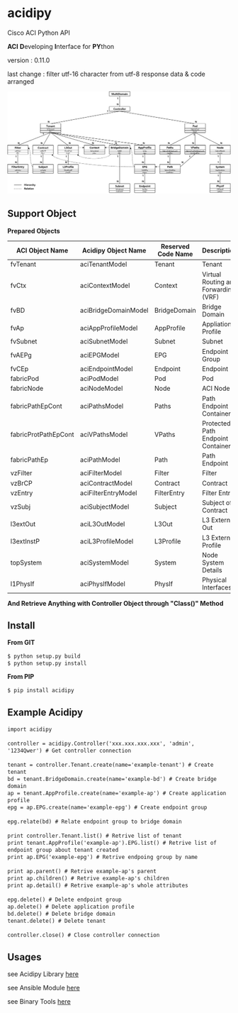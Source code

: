 # acidipy
Cisco ACI Python API

**ACI** **D**eveloping **I**nterface for **PY**thon

version : 0.11.0

last change : filter utf-16 character from utf-8 response data & code arranged

![Relations](./doc/Relation.png)

## Support Object

**Prepared Objects**

| ACI Object Name | Acidipy Object Name | Reserved Code Name | Description |
|-----------------|---------------------|--------------------|-------------|
| fvTenant | aciTenantModel | Tenant | Tenant |
| fvCtx | aciContextModel | Context | Virtual Routing and Forwarding (VRF) |
| fvBD | aciBridgeDomainModel | BridgeDomain | Bridge Domain |
| fvAp | aciAppProfileModel | AppProfile | Appliation Profile |
| fvSubnet | aciSubnetModel | Subnet | Subnet |
| fvAEPg | aciEPGModel | EPG | Endpoint Group |
| fvCEp | aciEndpointModel | Endpoint | Endpoint |
| fabricPod | aciPodModel | Pod | Pod |
| fabricNode | aciNodeModel | Node | ACI Node |
| fabricPathEpCont | aciPathsModel | Paths | Path Endpoint Container |
| fabricProtPathEpCont | aciVPathsModel | VPaths | Protected Path Endpoint Container |
| fabricPathEp | aciPathModel | Path | Path Endpoint |
| vzFilter | aciFilterModel | Filter | Filter |
| vzBrCP | aciContractModel | Contract | Contract |
| vzEntry | aciFilterEntryModel | FilterEntry | Filter Entry |
| vzSubj | aciSubjectModel | Subject | Subject of Contract |
| l3extOut | aciL3OutModel | L3Out | L3 External Out |
| l3extInstP | aciL3ProfileModel | L3Profile | L3 External Profile |
| topSystem | aciSystemModel | System | Node System Details |
| l1PhysIf | aciPhysIfModel | PhysIf | Physical Interfaces |

**And Retrieve Anything with Controller Object through "Class()" Method**

## Install

**From GIT**

	$ python setup.py build
	$ python setup.py install

**From PIP**

	$ pip install acidipy

## Example Acidipy

	import acidipy
	
	controller = acidipy.Controller('xxx.xxx.xxx.xxx', 'admin', '1234Qwer') # Get controller connection
	
	tenant = controller.Tenant.create(name='example-tenant') # Create tenant
	bd = tenant.BridgeDomain.create(name='example-bd') # Create bridge domain
	ap = tenant.AppProfile.create(name='example-ap') # Create application profile
	epg = ap.EPG.create(name='example-epg') # Create endpoint group
	
	epg.relate(bd) # Relate endpoint group to bridge domain
	
	print controller.Tenant.list() # Retrive list of tenant
	print tenant.AppProfile('example-ap').EPG.list() # Retrive list of endpoint group about tenant created
	print ap.EPG('example-epg') # Retrive endpoing group by name
	
	print ap.parent() # Retrive example-ap's parent
	print ap.children() # Retrive example-ap's children
	print ap.detail() # Retrive example-ap's whole attributes
	
	epg.delete() # Delete endpoint group
	ap.delete() # Delete application profile
	bd.delete() # Delete bridge domain
	tenant.delete() # Delete tenant
	
	controller.close() # Close controller connection

## Usages

see Acidipy Library [here](doc/usages_acidipy.md)

see Ansible Module [here](doc/usages_ansible.md)

see Binary Tools [here](doc/usages_bintools.md)
